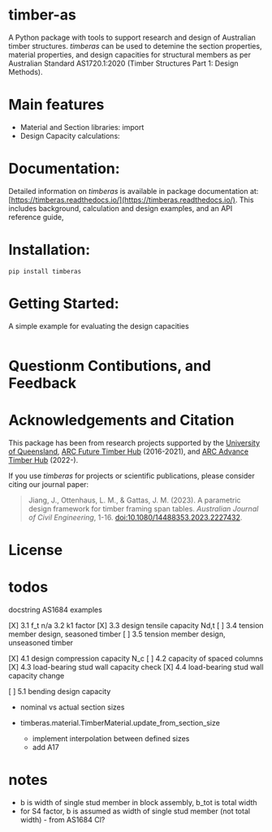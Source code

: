 # timber-as
A Python package with tools to support research and design of Australian timber structures. *timberas* can be used to detemine the section properties, material properties, and design capacities for structural members as per Australian Standard AS1720.1:2020 (Timber Structures Part 1: Design Methods). 

# Main features
- Material and Section libraries: import 
- Design Capacity calculations: 


# Documentation:
Detailed information on *timberas* is available in package documentation at: [https://timberas.readthedocs.io/](https://timberas.readthedocs.io/). This includes background, calculation and design examples, and an API reference guide,


# Installation:
```
pip install timberas
```

# Getting Started:
A simple example for evaluating the design capacities
```

```

# Questionm Contibutions, and Feedback



# Acknowledgements and Citation
This package has been from research projects supported by the [University of Queensland](https://civil.uq.edu.au/), [ARC Future Timber Hub](https://futuretimberhub.org/) (2016-2021), and [ARC Advance Timber Hub](https://www.advance-timber-hub.org/) (2022-).


If you use *timberas* for projects or scientific publications, please consider citing our journal paper:
> Jiang, J., Ottenhaus, L. M., & Gattas, J. M. (2023). A parametric design framework for timber framing span tables. *Australian Journal of Civil Engineering*, 1-16. [doi:10.1080/14488353.2023.2227432](https://doi.org/10.1080/14488353.2023.2227432).


# License 



# todos
docstring AS1684
examples

[X] 3.1 f_t
n/a 3.2 k1 factor
[X] 3.3 design tensile capacity Nd,t
[ ] 3.4 tension member design, seasoned timber
[ ] 3.5 tension member design, unseasoned timber

[X] 4.1 design compression capacity N_c
[ ] 4.2 capacity of spaced columns
[X] 4.3 load-bearing stud wall capacity check
[X] 4.4 load-bearing stud wall capacity change

[ ] 5.1 bending design capacity

- nominal vs actual section sizes

- timberas.material.TimberMaterial.update_from_section_size
    - implement interpolation between defined sizes
    - add A17

# notes
- b is width of single stud member in block assembly, b_tot is total width
- for S4 factor, b is assumed as width of single stud member (not total width) - from AS1684 Cl?
